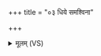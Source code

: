 +++
title = "०३ धिये समश्विना"

+++
<details><summary>मूलम् (VS)</summary>

धि॒ये सम॑श्विना॒ प्राव॑तं न उरु॒ष्या ण॑ उरुज्म॒न्नप्र॑युच्छन्। द्यौ॒३॒॑ष्पित॑र्या॒वय॑ दु॒च्छुना॒ या ॥
</details>